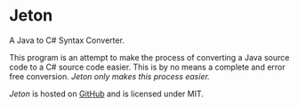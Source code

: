 # Jeton

A Java to C# Syntax Converter. 

This program is an attempt to make the process of converting a Java source code to a C# source code easier. This is by no means a complete and error free conversion. *Jeton only makes this process easier.*

*Jeton* is hosted on [GitHub](https://github.com/sinairv/Jeton) and is licensed under MIT.
